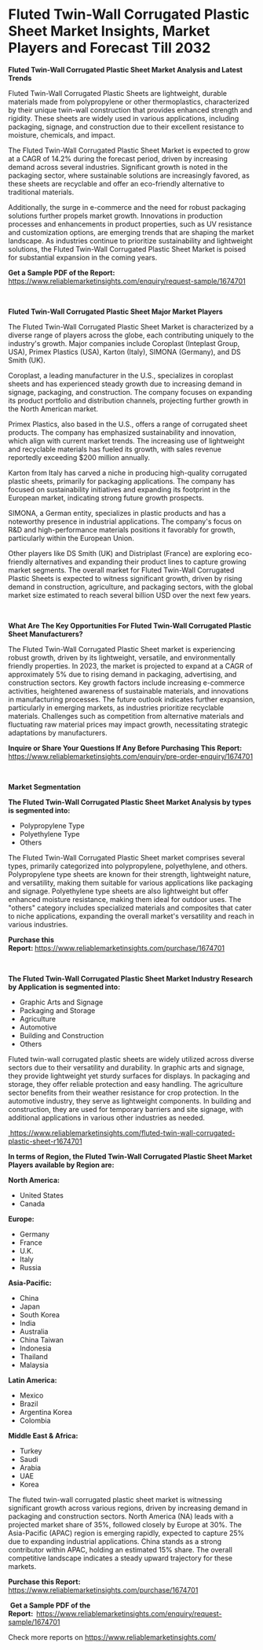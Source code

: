 <p><h1>Fluted Twin-Wall Corrugated Plastic Sheet Market Insights, Market Players and Forecast Till 2032</h1></p><p><strong>Fluted Twin-Wall Corrugated Plastic Sheet Market Analysis and Latest Trends</strong></p>
<p><p>Fluted Twin-Wall Corrugated Plastic Sheets are lightweight, durable materials made from polypropylene or other thermoplastics, characterized by their unique twin-wall construction that provides enhanced strength and rigidity. These sheets are widely used in various applications, including packaging, signage, and construction due to their excellent resistance to moisture, chemicals, and impact.</p><p>The Fluted Twin-Wall Corrugated Plastic Sheet Market is expected to grow at a CAGR of 14.2% during the forecast period, driven by increasing demand across several industries. Significant growth is noted in the packaging sector, where sustainable solutions are increasingly favored, as these sheets are recyclable and offer an eco-friendly alternative to traditional materials. </p><p>Additionally, the surge in e-commerce and the need for robust packaging solutions further propels market growth. Innovations in production processes and enhancements in product properties, such as UV resistance and customization options, are emerging trends that are shaping the market landscape. As industries continue to prioritize sustainability and lightweight solutions, the Fluted Twin-Wall Corrugated Plastic Sheet Market is poised for substantial expansion in the coming years.</p></p>
<p><strong>Get a Sample PDF of the Report:&nbsp;</strong> <a href="https://www.reliablemarketinsights.com/enquiry/request-sample/1674701?utm_campaign=2982&utm_medium=2&utm_source=Github&utm_content=ia&utm_term=25032025&utm_id=fluted-twin-wall-corrugated-plastic-sheet">https://www.reliablemarketinsights.com/enquiry/request-sample/1674701</a></p>
<p>&nbsp;</p>
<p><strong>Fluted Twin-Wall Corrugated Plastic Sheet Major Market Players</strong></p>
<p><p>The Fluted Twin-Wall Corrugated Plastic Sheet Market is characterized by a diverse range of players across the globe, each contributing uniquely to the industry's growth. Major companies include Coroplast (Inteplast Group, USA), Primex Plastics (USA), Karton (Italy), SIMONA (Germany), and DS Smith (UK). </p><p>Coroplast, a leading manufacturer in the U.S., specializes in coroplast sheets and has experienced steady growth due to increasing demand in signage, packaging, and construction. The company focuses on expanding its product portfolio and distribution channels, projecting further growth in the North American market.</p><p>Primex Plastics, also based in the U.S., offers a range of corrugated sheet products. The company has emphasized sustainability and innovation, which align with current market trends. The increasing use of lightweight and recyclable materials has fueled its growth, with sales revenue reportedly exceeding $200 million annually.</p><p>Karton from Italy has carved a niche in producing high-quality corrugated plastic sheets, primarily for packaging applications. The company has focused on sustainability initiatives and expanding its footprint in the European market, indicating strong future growth prospects.</p><p>SIMONA, a German entity, specializes in plastic products and has a noteworthy presence in industrial applications. The company's focus on R&D and high-performance materials positions it favorably for growth, particularly within the European Union.</p><p>Other players like DS Smith (UK) and Distriplast (France) are exploring eco-friendly alternatives and expanding their product lines to capture growing market segments. The overall market for Fluted Twin-Wall Corrugated Plastic Sheets is expected to witness significant growth, driven by rising demand in construction, agriculture, and packaging sectors, with the global market size estimated to reach several billion USD over the next few years.</p></p>
<p>&nbsp;</p>
<p><strong>What Are The Key Opportunities For Fluted Twin-Wall Corrugated Plastic Sheet Manufacturers?</strong></p>
<p><p>The Fluted Twin-Wall Corrugated Plastic Sheet market is experiencing robust growth, driven by its lightweight, versatile, and environmentally friendly properties. In 2023, the market is projected to expand at a CAGR of approximately 5% due to rising demand in packaging, advertising, and construction sectors. Key growth factors include increasing e-commerce activities, heightened awareness of sustainable materials, and innovations in manufacturing processes. The future outlook indicates further expansion, particularly in emerging markets, as industries prioritize recyclable materials. Challenges such as competition from alternative materials and fluctuating raw material prices may impact growth, necessitating strategic adaptations by manufacturers.</p></p>
<p><strong>Inquire or Share Your Questions If Any Before Purchasing This Report:</strong> <a href="https://www.reliablemarketinsights.com/enquiry/pre-order-enquiry/1674701?utm_campaign=2982&utm_medium=2&utm_source=Github&utm_content=ia&utm_term=25032025&utm_id=fluted-twin-wall-corrugated-plastic-sheet">https://www.reliablemarketinsights.com/enquiry/pre-order-enquiry/1674701</a></p>
<p>&nbsp;</p>
<p><strong>Market Segmentation</strong></p>
<p><strong>The Fluted Twin-Wall Corrugated Plastic Sheet Market Analysis by types is segmented into:</strong></p>
<p><ul><li>Polypropylene Type</li><li>Polyethylene Type</li><li>Others</li></ul></p>
<p><p>The Fluted Twin-Wall Corrugated Plastic Sheet market comprises several types, primarily categorized into polypropylene, polyethylene, and others. Polypropylene type sheets are known for their strength, lightweight nature, and versatility, making them suitable for various applications like packaging and signage. Polyethylene type sheets are also lightweight but offer enhanced moisture resistance, making them ideal for outdoor uses. The "others" category includes specialized materials and composites that cater to niche applications, expanding the overall market's versatility and reach in various industries.</p></p>
<p><strong>Purchase this Report:&nbsp;</strong><a href="https://www.reliablemarketinsights.com/purchase/1674701?utm_campaign=2982&utm_medium=2&utm_source=Github&utm_content=ia&utm_term=25032025&utm_id=fluted-twin-wall-corrugated-plastic-sheet">https://www.reliablemarketinsights.com/purchase/1674701</a></p>
<p>&nbsp;</p>
<p><strong>The Fluted Twin-Wall Corrugated Plastic Sheet Market Industry Research by Application is segmented into:</strong></p>
<p><ul><li>Graphic Arts and Signage</li><li>Packaging and Storage</li><li>Agriculture</li><li>Automotive</li><li>Building and Construction</li><li>Others</li></ul></p>
<p><p>Fluted twin-wall corrugated plastic sheets are widely utilized across diverse sectors due to their versatility and durability. In graphic arts and signage, they provide lightweight yet sturdy surfaces for displays. In packaging and storage, they offer reliable protection and easy handling. The agriculture sector benefits from their weather resistance for crop protection. In the automotive industry, they serve as lightweight components. In building and construction, they are used for temporary barriers and site signage, with additional applications in various other industries as needed.</p></p>
<p><a href="https://www.reliablemarketinsights.com/fluted-twin-wall-corrugated-plastic-sheet-r1674701?utm_campaign=2982&utm_medium=2&utm_source=Github&utm_content=ia&utm_term=25032025&utm_id=fluted-twin-wall-corrugated-plastic-sheet">&nbsp;https://www.reliablemarketinsights.com/fluted-twin-wall-corrugated-plastic-sheet-r1674701</a></p>
<p><strong>In terms of Region, the Fluted Twin-Wall Corrugated Plastic Sheet Market Players available by Region are:</strong></p>
<p>
    <p> <strong> North America: </strong>
        <ul>
            <li>United States</li>
            <li>Canada</li>
        </ul>
        </p> 
    <p> <strong> Europe: </strong>
        <ul>
            <li>Germany</li>
            <li>France</li>
            <li>U.K.</li>
            <li>Italy</li>
            <li>Russia</li>
        </ul>
        </p> 
    <p> <strong> Asia-Pacific: </strong>
        <ul>
            <li>China</li>
            <li>Japan</li>
            <li>South Korea</li>
            <li>India</li>
            <li>Australia</li>
            <li>China Taiwan</li>
            <li>Indonesia</li>
            <li>Thailand</li>
            <li>Malaysia</li>
        </ul>
        </p> 
    <p> <strong> Latin America: </strong>
        <ul>
            <li>Mexico</li>
            <li>Brazil</li>
            <li>Argentina Korea</li>
            <li>Colombia</li>
        </ul>
        </p> 
    <p> <strong> Middle East & Africa: </strong>
        <ul>
            <li>Turkey</li>
            <li>Saudi</li>
            <li>Arabia</li>
            <li>UAE</li>
            <li>Korea</li>
        </ul>
    </p>
    </p>
<p><p>The fluted twin-wall corrugated plastic sheet market is witnessing significant growth across various regions, driven by increasing demand in packaging and construction sectors. North America (NA) leads with a projected market share of 35%, followed closely by Europe at 30%. The Asia-Pacific (APAC) region is emerging rapidly, expected to capture 25% due to expanding industrial applications. China stands as a strong contributor within APAC, holding an estimated 15% share. The overall competitive landscape indicates a steady upward trajectory for these markets.</p></p>
<p><strong>Purchase this Report: </strong><a href="https://www.reliablemarketinsights.com/purchase/1674701?utm_campaign=2982&utm_medium=2&utm_source=Github&utm_content=ia&utm_term=25032025&utm_id=fluted-twin-wall-corrugated-plastic-sheet">https://www.reliablemarketinsights.com/purchase/1674701</a></p>
<p>&nbsp;<strong>Get a Sample PDF of the Report:&nbsp;&nbsp;</strong><a href="https://www.reliablemarketinsights.com/enquiry/request-sample/1674701?utm_campaign=2982&utm_medium=2&utm_source=Github&utm_content=ia&utm_term=25032025&utm_id=fluted-twin-wall-corrugated-plastic-sheet">https://www.reliablemarketinsights.com/enquiry/request-sample/1674701</a></p>
<p><strong></strong></p>
<p>Check more reports on <a href="https://www.reliablemarketinsights.com/?utm_campaign=2982&utm_medium=2&utm_source=Github&utm_content=ia&utm_term=25032025&utm_id=fluted-twin-wall-corrugated-plastic-sheet">https://www.reliablemarketinsights.com/</a></p>